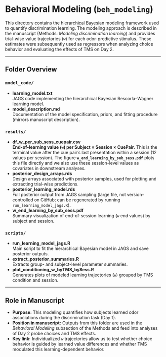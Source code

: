 # Behavioral Modeling (`beh_modeling`)

This directory contains the hierarchical Bayesian modeling framework used to quantify discrimination learning. The modeling approach is described in the manuscript (Methods: *Modeling discrimination learning*) and provides trial-wise value trajectories (`w`) for each odor-predictive stimulus. These estimates were subsequently used as regressors when analyzing choice behavior and evaluating the effects of TMS on Day 2.

---

## Folder Overview

### `model_code/`
- **learning_model.txt**  
  JAGS code implementing the hierarchical Bayesian Rescorla–Wagner learning model.  
- **model_description.md**  
  Documentation of the model specification, priors, and fitting procedure (mirrors manuscript description).

### `results/`
- **df_w_per_sub_sess_cuepair.csv**  
  **End-of-learning value (`w`) per Subject × Session × CuePair.** This is the terminal value after the cue pair’s last presentation within a session (12 values per session). The figure **`w_end_learning_by_sub_sess.pdf`** plots this file directly and we also use these session-level values as covariates in downstream analyses.  
- **posterior_design_arrays.rds**  
  Design arrays associated with posterior samples, used for plotting and extracting trial-wise predictions.  
- **posterior_learning_model.rds**  
  Full posterior output from JAGS sampling (large file, not version-controlled on GitHub; can be regenerated by running `run_learning_model_jags.R`).  
- **w_end_learning_by_sub_sess.pdf**  
  Summary visualization of end-of-session learning (`w` end values) by subject and session.

### `scripts/`
- **run_learning_model_jags.R**  
  Main script to fit the hierarchical Bayesian model in JAGS and save posterior outputs.  
- **extract_posterior_summaries.R**  
  Extracts group- and subject-level parameter summaries.  
- **plot_conditioning_w_byTMS_bySess.R**  
  Generates plots of modeled learning trajectories (`w`) grouped by TMS condition and session.

---

## Role in Manuscript
- **Purpose:** This modeling quantifies how subjects learned odor associations during the discrimination task (Day 1).  
- **Position in manuscript:** Outputs from this folder are used in the *Behavioral Modeling* subsection of the Methods and feed into analyses of Day 2 probe choices and TMS effects.  
- **Key link:** Individualized `w` trajectories allow us to test whether choice behavior is guided by learned value differences and whether TMS modulated this learning-dependent behavior.
